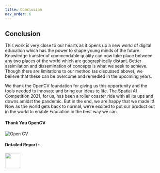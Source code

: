 ```yaml
---
title: Conclusion
nav_order: 6
---
```

## Conclusion

This work is very close to our hearts as it opens up a new world of digital education which has the power to shape young minds of the future. Knowledge transfer of commendable quality can now take place between any two places of the world which are geographically distant. Better assimilation and dissemination of concepts is what we seek to achieve. Though there are limitations to our method (as discussed above), we believe that these can be overcome and remedied in the upcoming years.

We thank the OpenCV foundation for giving us this opportunity and the tools needed to innovate and bring our ideas to life. The Spatial AI Competition 2021, for us, has been a roller coaster ride with all its ups and downs amidst the pandemic. But in the end, we are happy that we made it! Now as the world gets back to normal, we’re excited to put our product out in the world to enable Education in the best way we can.

#### Thank You OpenCV
![Open CV](assets/opencv.gif)


#### Detailed Report :<br>
<a href="{{ '/assets/report.pdf' | relative_url }}" target="_blank">
    <img width="50" height="50" src="{{ '/assets/pdf_icon.svg' | relative_url }}">
</a>
